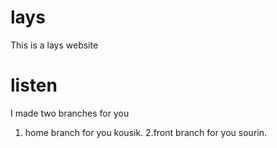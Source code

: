 # lays
This is a lays website
# listen
I made two branches for you 
1. home branch for you kousik.
2.front branch for you sourin.